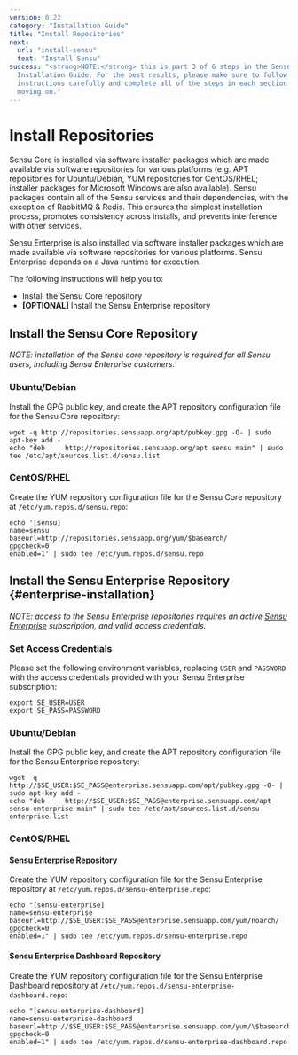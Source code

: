 ```yaml
---
version: 0.22
category: "Installation Guide"
title: "Install Repositories"
next:
  url: "install-sensu"
  text: "Install Sensu"
success: "<strong>NOTE:</strong> this is part 3 of 6 steps in the Sensu
  Installation Guide. For the best results, please make sure to follow the
  instructions carefully and complete all of the steps in each section before
  moving on."
---
```


# Install Repositories

Sensu Core is installed via software installer packages which are made available via software repositories for various platforms (e.g. APT repositories for Ubuntu/Debian, YUM repositories for CentOS/RHEL; installer packages for Microsoft Windows are also available). Sensu packages contain all of the Sensu services and their dependencies, with the exception of RabbitMQ & Redis. This ensures the simplest installation process, promotes consistency across installs, and prevents interference with other services.

Sensu Enterprise is also installed via software installer packages which are made available via software repositories for various platforms. Sensu Enterprise depends on a Java runtime for execution.

The following instructions will help you to:

- Install the Sensu Core repository
- **[OPTIONAL]** Install the Sensu Enterprise repository

## Install the Sensu Core Repository

_NOTE: installation of the Sensu core repository is required for all Sensu
users, including Sensu Enterprise customers._

### Ubuntu/Debian

Install the GPG public key, and create the APT repository configuration file for the Sensu Core repository:

~~~ shell
wget -q http://repositories.sensuapp.org/apt/pubkey.gpg -O- | sudo apt-key add -
echo "deb     http://repositories.sensuapp.org/apt sensu main" | sudo tee /etc/apt/sources.list.d/sensu.list
~~~

### CentOS/RHEL

Create the YUM repository configuration file for the Sensu Core repository at `/etc/yum.repos.d/sensu.repo`:

~~~ shell
echo '[sensu]
name=sensu
baseurl=http://repositories.sensuapp.org/yum/$basearch/
gpgcheck=0
enabled=1' | sudo tee /etc/yum.repos.d/sensu.repo
~~~

## Install the Sensu Enterprise Repository {#enterprise-installation}

_NOTE: access to the Sensu Enterprise repositories requires an active [Sensu Enterprise](http://sensuapp.org/enterprise#pricing) subscription, and valid access credentials._

### Set Access Credentials

Please set the following environment variables, replacing `USER` and `PASSWORD` with the access credentials provided with your Sensu Enterprise subscription:

~~~ shell
export SE_USER=USER
export SE_PASS=PASSWORD
~~~

### Ubuntu/Debian

Install the GPG public key, and create the APT repository configuration file for the Sensu Enterprise repository:

~~~ shell
wget -q http://$SE_USER:$SE_PASS@enterprise.sensuapp.com/apt/pubkey.gpg -O- | sudo apt-key add -
echo "deb     http://$SE_USER:$SE_PASS@enterprise.sensuapp.com/apt sensu-enterprise main" | sudo tee /etc/apt/sources.list.d/sensu-enterprise.list
~~~

### CentOS/RHEL

#### Sensu Enterprise Repository

Create the YUM repository configuration file for the Sensu Enterprise repository at `/etc/yum.repos.d/sensu-enterprise.repo`:

~~~ shell
echo "[sensu-enterprise]
name=sensu-enterprise
baseurl=http://$SE_USER:$SE_PASS@enterprise.sensuapp.com/yum/noarch/
gpgcheck=0
enabled=1" | sudo tee /etc/yum.repos.d/sensu-enterprise.repo
~~~

#### Sensu Enterprise Dashboard Repository

Create the YUM repository configuration file for the Sensu Enterprise Dashboard repository at `/etc/yum.repos.d/sensu-enterprise-dashboard.repo`:

~~~ shell
echo "[sensu-enterprise-dashboard]
name=sensu-enterprise-dashboard
baseurl=http://$SE_USER:$SE_PASS@enterprise.sensuapp.com/yum/\$basearch/
gpgcheck=0
enabled=1" | sudo tee /etc/yum.repos.d/sensu-enterprise-dashboard.repo
~~~
